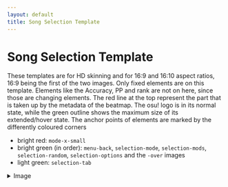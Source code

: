```yaml
---
layout: default
title: Song Selection Template
---
```


# Song Selection Template

These templates are for HD skinning and for 16:9 and 16:10 aspect ratios, 16:9 being the first of the two images. Only fixed elements are on this template. Elements like the Accuracy, PP and rank are not on here, since those are changing elements. The red line at the top represent the part that is taken up by the metadata of the beatmap. The osu! logo is in its normal state, while the green outline shows the maximum size of its extended/hover state.
The anchor points of elements are marked by the differently coloured corners
- bright red: ``mode-x-small``
- bright green (in order): ``menu-back``, ``selection-mode``, ``selection-mods``, ``selection-random``, ``selection-options`` and the ``-over`` images
- light green: ``selection-tab``

<details><summary>Image</summary>

<img src="song_selection/16-9.png" style="width:100%">
<img src="song_selection/16-10.png" style="width:100%">

</details>